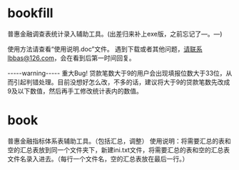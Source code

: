 # bookfill
普惠金融调查表统计录入辅助工具。(出差归来补上exe版，之前忘记了—。—)

使用方法请查看“使用说明.doc”文件。
遇到下载或者其他问题，请联系lbbas@126.com，会在看到后第一时间回复。

-----warning-----
重大Bug!
贷款笔数大于9的用户会出现填报位数大于33位，从而引起判错处理。目前没想好怎么改，不多的话，建议将大于9的贷款笔数先改成9及以下数值，然后再手工修改统计表内的数值。

# book
普惠金融指标体系表辅助工具。（包括汇总，调整）
使用说明：将需要汇总的表和空的汇总表放到同一个文件夹下，新建ini.txt文件，将需要汇总的表和空的汇总表文件名录入进去。（每行一个文件名，空的汇总表放在最后一行。）

